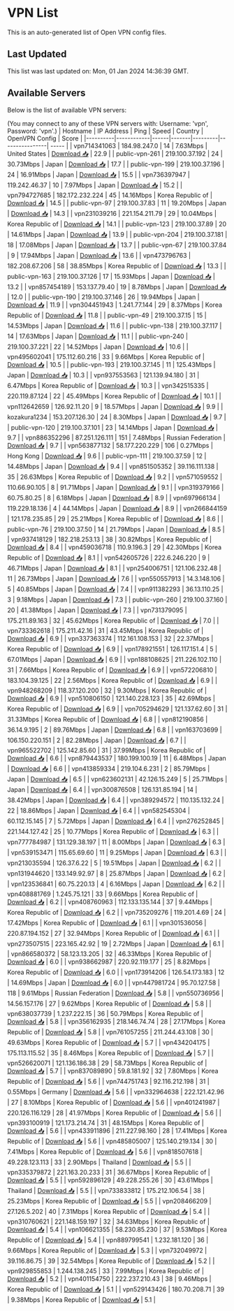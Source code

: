# VPN List

This is an auto-generated list of Open VPN config files.

## Last Updated

This list was last updated on: Mon, 01 Jan 2024 14:36:39 GMT.

## Available Servers

Below is the list of available VPN servers:

(You may connect to any of these VPN servers with: Username: 'vpn', Password: 'vpn'.)
| Hostname | IP Address | Ping | Speed | Country | OpenVPN Config | Score |
|----------|------------|------|-------|---------|----------------| ----- |
| vpn714341063 | 184.98.247.0 | 14 | 7.63Mbps | United States | [Download 📥](./configs/server_0_US.ovpn) | 22.9 |
| public-vpn-261 | 219.100.37.192 | 24 | 30.73Mbps | Japan | [Download 📥](./configs/server_1_JP.ovpn) | 17.7 |
| public-vpn-199 | 219.100.37.196 | 24 | 16.91Mbps | Japan | [Download 📥](./configs/server_2_JP.ovpn) | 15.5 |
| vpn736397947 | 119.242.46.37 | 10 | 7.97Mbps | Japan | [Download 📥](./configs/server_3_JP.ovpn) | 15.2 |
| vpn794727685 | 182.172.232.224 | 45 | 14.16Mbps | Korea Republic of | [Download 📥](./configs/server_4_KR.ovpn) | 14.5 |
| public-vpn-97 | 219.100.37.83 | 11 | 19.20Mbps | Japan | [Download 📥](./configs/server_5_JP.ovpn) | 14.3 |
| vpn231039216 | 221.154.211.79 | 29 | 10.04Mbps | Korea Republic of | [Download 📥](./configs/server_6_KR.ovpn) | 14.1 |
| public-vpn-123 | 219.100.37.89 | 20 | 14.61Mbps | Japan | [Download 📥](./configs/server_7_JP.ovpn) | 13.9 |
| public-vpn-204 | 219.100.37.181 | 18 | 17.08Mbps | Japan | [Download 📥](./configs/server_8_JP.ovpn) | 13.7 |
| public-vpn-67 | 219.100.37.84 | 9 | 17.94Mbps | Japan | [Download 📥](./configs/server_9_JP.ovpn) | 13.6 |
| vpn473796763 | 182.208.67.206 | 58 | 38.85Mbps | Korea Republic of | [Download 📥](./configs/server_10_KR.ovpn) | 13.3 |
| public-vpn-163 | 219.100.37.126 | 17 | 15.93Mbps | Japan | [Download 📥](./configs/server_11_JP.ovpn) | 13.2 |
| vpn857454189 | 153.137.79.40 | 19 | 8.78Mbps | Japan | [Download 📥](./configs/server_12_JP.ovpn) | 12.0 |
| public-vpn-190 | 219.100.37.146 | 26 | 19.94Mbps | Japan | [Download 📥](./configs/server_13_JP.ovpn) | 11.9 |
| vpn304451943 | 1.241.77.144 | 29 | 8.37Mbps | Korea Republic of | [Download 📥](./configs/server_14_KR.ovpn) | 11.8 |
| public-vpn-49 | 219.100.37.15 | 15 | 14.53Mbps | Japan | [Download 📥](./configs/server_15_JP.ovpn) | 11.6 |
| public-vpn-138 | 219.100.37.117 | 14 | 17.63Mbps | Japan | [Download 📥](./configs/server_16_JP.ovpn) | 11.1 |
| public-vpn-240 | 219.100.37.221 | 22 | 14.52Mbps | Japan | [Download 📥](./configs/server_17_JP.ovpn) | 10.6 |
| vpn495602041 | 175.112.60.216 | 33 | 9.66Mbps | Korea Republic of | [Download 📥](./configs/server_18_KR.ovpn) | 10.5 |
| public-vpn-193 | 219.100.37.145 | 11 | 125.43Mbps | Japan | [Download 📥](./configs/server_19_JP.ovpn) | 10.3 |
| vpn937553563 | 121.139.94.180 | 31 | 6.47Mbps | Korea Republic of | [Download 📥](./configs/server_20_KR.ovpn) | 10.3 |
| vpn342515335 | 220.119.87.124 | 22 | 45.49Mbps | Korea Republic of | [Download 📥](./configs/server_21_KR.ovpn) | 10.1 |
| vpn112642659 | 126.92.11.20 | 9 | 18.57Mbps | Japan | [Download 📥](./configs/server_22_JP.ovpn) | 9.9 |
| kozakura1234 | 153.207.126.30 | 24 | 8.30Mbps | Japan | [Download 📥](./configs/server_23_JP.ovpn) | 9.7 |
| public-vpn-120 | 219.100.37.101 | 23 | 14.14Mbps | Japan | [Download 📥](./configs/server_24_JP.ovpn) | 9.7 |
| vpn886352296 | 87.251.126.111 | 151 | 7.48Mbps | Russian Federation | [Download 📥](./configs/server_25_RU.ovpn) | 9.7 |
| vpn563877132 | 58.177.220.229 | 106 | 0.27Mbps | Hong Kong | [Download 📥](./configs/server_26_HK.ovpn) | 9.6 |
| public-vpn-111 | 219.100.37.59 | 12 | 14.48Mbps | Japan | [Download 📥](./configs/server_27_JP.ovpn) | 9.4 |
| vpn851505352 | 39.116.111.138 | 35 | 26.63Mbps | Korea Republic of | [Download 📥](./configs/server_28_KR.ovpn) | 9.2 |
| vpn571059552 | 110.66.90.105 | 8 | 91.71Mbps | Japan | [Download 📥](./configs/server_29_JP.ovpn) | 9.1 |
| vpn319379166 | 60.75.80.25 | 8 | 6.18Mbps | Japan | [Download 📥](./configs/server_30_JP.ovpn) | 8.9 |
| vpn697966134 | 119.229.18.136 | 4 | 44.14Mbps | Japan | [Download 📥](./configs/server_31_JP.ovpn) | 8.9 |
| vpn266844159 | 121.178.235.85 | 29 | 25.21Mbps | Korea Republic of | [Download 📥](./configs/server_32_KR.ovpn) | 8.6 |
| public-vpn-76 | 219.100.37.50 | 14 | 21.79Mbps | Japan | [Download 📥](./configs/server_33_JP.ovpn) | 8.5 |
| vpn937418129 | 182.218.253.13 | 38 | 30.82Mbps | Korea Republic of | [Download 📥](./configs/server_34_KR.ovpn) | 8.4 |
| vpn459036718 | 110.9.196.3 | 29 | 42.30Mbps | Korea Republic of | [Download 📥](./configs/server_35_KR.ovpn) | 8.1 |
| vpn542605726 | 222.6.246.220 | 9 | 46.71Mbps | Japan | [Download 📥](./configs/server_36_JP.ovpn) | 8.1 |
| vpn254006751 | 121.106.232.48 | 11 | 26.73Mbps | Japan | [Download 📥](./configs/server_37_JP.ovpn) | 7.6 |
| vpn550557913 | 14.3.148.106 | 5 | 40.85Mbps | Japan | [Download 📥](./configs/server_38_JP.ovpn) | 7.4 |
| vpn911382293 | 36.13.110.25 | 3 | 9.18Mbps | Japan | [Download 📥](./configs/server_39_JP.ovpn) | 7.3 |
| public-vpn-260 | 219.100.37.160 | 20 | 41.38Mbps | Japan | [Download 📥](./configs/server_40_JP.ovpn) | 7.3 |
| vpn731379095 | 175.211.89.163 | 32 | 45.62Mbps | Korea Republic of | [Download 📥](./configs/server_41_KR.ovpn) | 7.0 |
| vpn733362618 | 175.211.42.16 | 31 | 43.45Mbps | Korea Republic of | [Download 📥](./configs/server_42_KR.ovpn) | 6.9 |
| vpn337363374 | 112.161.108.153 | 32 | 22.37Mbps | Korea Republic of | [Download 📥](./configs/server_43_KR.ovpn) | 6.9 |
| vpn178921551 | 126.117.151.4 | 5 | 67.01Mbps | Japan | [Download 📥](./configs/server_44_JP.ovpn) | 6.9 |
| vpn188108625 | 211.226.102.110 | 31 | 7.66Mbps | Korea Republic of | [Download 📥](./configs/server_45_KR.ovpn) | 6.9 |
| vpn572206810 | 183.104.39.125 | 22 | 2.56Mbps | Korea Republic of | [Download 📥](./configs/server_46_KR.ovpn) | 6.9 |
| vpn948268209 | 118.37.120.200 | 32 | 9.30Mbps | Korea Republic of | [Download 📥](./configs/server_47_KR.ovpn) | 6.9 |
| vpn510806150 | 121.140.228.123 | 35 | 42.69Mbps | Korea Republic of | [Download 📥](./configs/server_48_KR.ovpn) | 6.9 |
| vpn705294629 | 121.137.62.60 | 31 | 31.33Mbps | Korea Republic of | [Download 📥](./configs/server_49_KR.ovpn) | 6.8 |
| vpn812190856 | 36.14.9.195 | 2 | 89.76Mbps | Japan | [Download 📥](./configs/server_50_JP.ovpn) | 6.8 |
| vpn163703699 | 106.150.220.151 | 2 | 82.28Mbps | Japan | [Download 📥](./configs/server_51_JP.ovpn) | 6.7 |
| vpn965522702 | 125.142.85.60 | 31 | 37.99Mbps | Korea Republic of | [Download 📥](./configs/server_52_KR.ovpn) | 6.6 |
| vpn879443537 | 180.199.100.19 | 11 | 6.48Mbps | Japan | [Download 📥](./configs/server_53_JP.ovpn) | 6.6 |
| vpn413859334 | 219.104.6.231 | 2 | 85.79Mbps | Japan | [Download 📥](./configs/server_54_JP.ovpn) | 6.5 |
| vpn623602131 | 42.126.15.249 | 5 | 25.71Mbps | Japan | [Download 📥](./configs/server_55_JP.ovpn) | 6.4 |
| vpn300876508 | 126.131.85.194 | 14 | 38.42Mbps | Japan | [Download 📥](./configs/server_56_JP.ovpn) | 6.4 |
| vpn389294572 | 110.135.132.24 | 22 | 18.86Mbps | Japan | [Download 📥](./configs/server_57_JP.ovpn) | 6.4 |
| vpn582545304 | 60.112.15.145 | 7 | 5.72Mbps | Japan | [Download 📥](./configs/server_58_JP.ovpn) | 6.4 |
| vpn276252845 | 221.144.127.42 | 25 | 10.77Mbps | Korea Republic of | [Download 📥](./configs/server_59_KR.ovpn) | 6.3 |
| vpn777784987 | 131.129.38.197 | 11 | 8.00Mbps | Japan | [Download 📥](./configs/server_60_JP.ovpn) | 6.3 |
| vpn539153471 | 115.65.69.60 | 11 | 9.25Mbps | Japan | [Download 📥](./configs/server_61_JP.ovpn) | 6.3 |
| vpn213035594 | 126.37.6.22 | 5 | 19.51Mbps | Japan | [Download 📥](./configs/server_62_JP.ovpn) | 6.2 |
| vpn131944620 | 133.149.92.97 | 8 | 25.87Mbps | Japan | [Download 📥](./configs/server_63_JP.ovpn) | 6.2 |
| vpn123536841 | 60.75.220.13 | 4 | 6.16Mbps | Japan | [Download 📥](./configs/server_64_JP.ovpn) | 6.2 |
| vpn408881769 | 1.245.75.121 | 33 | 9.66Mbps | Korea Republic of | [Download 📥](./configs/server_65_KR.ovpn) | 6.2 |
| vpn408760963 | 112.133.135.144 | 37 | 9.44Mbps | Korea Republic of | [Download 📥](./configs/server_66_KR.ovpn) | 6.2 |
| vpn735209276 | 119.201.4.69 | 24 | 17.42Mbps | Korea Republic of | [Download 📥](./configs/server_67_KR.ovpn) | 6.1 |
| vpn301536056 | 220.87.194.152 | 27 | 32.94Mbps | Korea Republic of | [Download 📥](./configs/server_68_KR.ovpn) | 6.1 |
| vpn273507515 | 223.165.42.92 | 19 | 2.72Mbps | Japan | [Download 📥](./configs/server_69_JP.ovpn) | 6.1 |
| vpn866580372 | 58.123.13.205 | 32 | 46.33Mbps | Korea Republic of | [Download 📥](./configs/server_70_KR.ovpn) | 6.0 |
| vpn938662987 | 220.92.119.177 | 25 | 8.82Mbps | Korea Republic of | [Download 📥](./configs/server_71_KR.ovpn) | 6.0 |
| vpn173914206 | 126.54.173.183 | 12 | 14.69Mbps | Japan | [Download 📥](./configs/server_72_JP.ovpn) | 6.0 |
| vpn447981724 | 95.70.127.58 | 118 | 9.61Mbps | Russian Federation | [Download 📥](./configs/server_73_RU.ovpn) | 5.8 |
| vpn550736956 | 14.56.157.176 | 27 | 9.62Mbps | Korea Republic of | [Download 📥](./configs/server_74_KR.ovpn) | 5.8 |
| vpn638037739 | 1.237.222.15 | 36 | 50.79Mbps | Korea Republic of | [Download 📥](./configs/server_75_KR.ovpn) | 5.8 |
| vpn356162935 | 218.146.74.74 | 28 | 27.17Mbps | Korea Republic of | [Download 📥](./configs/server_76_KR.ovpn) | 5.8 |
| vpn761057255 | 211.244.43.108 | 30 | 49.63Mbps | Korea Republic of | [Download 📥](./configs/server_77_KR.ovpn) | 5.7 |
| vpn434204175 | 175.113.115.52 | 35 | 8.46Mbps | Korea Republic of | [Download 📥](./configs/server_78_KR.ovpn) | 5.7 |
| vpn526620071 | 121.136.186.38 | 29 | 58.73Mbps | Korea Republic of | [Download 📥](./configs/server_79_KR.ovpn) | 5.7 |
| vpn837089890 | 59.8.181.92 | 32 | 7.80Mbps | Korea Republic of | [Download 📥](./configs/server_80_KR.ovpn) | 5.6 |
| vpn744751743 | 92.116.212.198 | 31 | 0.55Mbps | Germany | [Download 📥](./configs/server_81_DE.ovpn) | 5.6 |
| vpn332964638 | 222.121.42.96 | 27 | 8.10Mbps | Korea Republic of | [Download 📥](./configs/server_82_KR.ovpn) | 5.6 |
| vpn401241987 | 220.126.116.129 | 28 | 41.97Mbps | Korea Republic of | [Download 📥](./configs/server_83_KR.ovpn) | 5.6 |
| vpn393100919 | 121.173.214.74 | 31 | 48.15Mbps | Korea Republic of | [Download 📥](./configs/server_84_KR.ovpn) | 5.6 |
| vpn433911896 | 211.227.98.160 | 28 | 17.41Mbps | Korea Republic of | [Download 📥](./configs/server_85_KR.ovpn) | 5.6 |
| vpn485805007 | 125.140.219.134 | 30 | 7.41Mbps | Korea Republic of | [Download 📥](./configs/server_86_KR.ovpn) | 5.6 |
| vpn818507618 | 49.228.123.113 | 33 | 2.90Mbps | Thailand | [Download 📥](./configs/server_87_TH.ovpn) | 5.5 |
| vpn335379872 | 221.163.20.233 | 31 | 36.67Mbps | Korea Republic of | [Download 📥](./configs/server_88_KR.ovpn) | 5.5 |
| vpn592896129 | 49.228.255.26 | 30 | 43.61Mbps | Thailand | [Download 📥](./configs/server_89_TH.ovpn) | 5.5 |
| vpn733833812 | 175.212.106.54 | 38 | 25.23Mbps | Korea Republic of | [Download 📥](./configs/server_90_KR.ovpn) | 5.5 |
| vpn208466209 | 27.126.5.202 | 40 | 7.31Mbps | Korea Republic of | [Download 📥](./configs/server_91_KR.ovpn) | 5.4 |
| vpn310760621 | 221.148.159.197 | 32 | 34.63Mbps | Korea Republic of | [Download 📥](./configs/server_92_KR.ovpn) | 5.4 |
| vpn106621355 | 58.230.85.230 | 37 | 9.53Mbps | Korea Republic of | [Download 📥](./configs/server_93_KR.ovpn) | 5.4 |
| vpn889799541 | 1.232.181.120 | 36 | 9.66Mbps | Korea Republic of | [Download 📥](./configs/server_94_KR.ovpn) | 5.3 |
| vpn732049972 | 39.116.86.75 | 39 | 32.54Mbps | Korea Republic of | [Download 📥](./configs/server_95_KR.ovpn) | 5.2 |
| vpn929855853 | 1.244.138.245 | 33 | 7.99Mbps | Korea Republic of | [Download 📥](./configs/server_96_KR.ovpn) | 5.2 |
| vpn401154750 | 222.237.210.43 | 38 | 9.46Mbps | Korea Republic of | [Download 📥](./configs/server_97_KR.ovpn) | 5.1 |
| vpn529143426 | 180.70.208.71 | 39 | 9.38Mbps | Korea Republic of | [Download 📥](./configs/server_98_KR.ovpn) | 5.1 |
